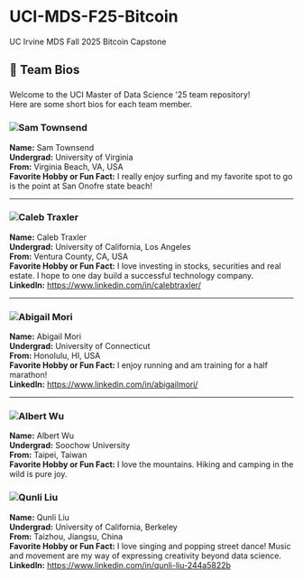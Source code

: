 # UCI-MDS-F25-Bitcoin
UC Irvine MDS Fall 2025 Bitcoin Capstone


## 👥 Team Bios

###
Welcome to the UCI Master of Data Science '25 team repository!  
Here are some short bios for each team member.  
###


### ![Sam Townsend](https://media.licdn.com/dms/image/v2/D4E03AQGhks-y0glDpw/profile-displayphoto-shrink_200_200/B4EZQzJmkdHAAc-/0/1736024948600?e=2147483647&v=beta&t=wq5pDJjaqmjaEWa9YhfoI9_UbEZq31Yw290egWhgeDk)  ###
**Name:** Sam Townsend  
**Undergrad:** University of Virginia  
**From:** Virginia Beach, VA, USA  
**Favorite Hobby or Fun Fact:** I really enjoy surfing and my favorite spot to go is the point at San Onofre state beach!

---

### ![Caleb Traxler](https://avatars.githubusercontent.com/u/69169157?s=400&u=1f56dec8c1fa00ff7681c59d8521ee3ee2ee1b57&v=4)  ###
**Name:** Caleb Traxler  
**Undergrad:** University of California, Los Angeles  
**From:** Ventura County, CA, USA  
**Favorite Hobby or Fun Fact:** I love investing in stocks, securities and real estate. I hope to one day build a successful technology company. \
**LinkedIn:** https://www.linkedin.com/in/calebtraxler/

---

### ![Abigail Mori](https://avatars.githubusercontent.com/u/107724346?s=400&u=9c8f54d992bc21d7a7b4b09faa95843edb922917&v=4) ###
**Name:** Abigail Mori \
**Undergrad:** University of Connecticut \
**From:** Honolulu, HI, USA \
**Favorite Hobby or Fun Fact:** I enjoy running and am training for a half marathon! \
**LinkedIn:** https://www.linkedin.com/in/abigailmori/

---

### ![Albert Wu](https://avatars.githubusercontent.com/u/53148084?v=4&s=300) ###
**Name:** Albert Wu\
**Undergrad:** Soochow University \
**From:** Taipei, Taiwan\
**Favorite Hobby or Fun Fact:** I love the mountains. Hiking and camping in the wild is pure joy.

### ![Qunli Liu](https://media.licdn.com/dms/image/v2/D5603AQHdy-JDhL1oFw/profile-displayphoto-scale_400_400/B56Zn6goXCJ8Ag-/0/1760844482557?e=1762387200&v=beta&t=PeSdabxLyyUbalQpUPIalsrEUdpXgw5stN9LngDnI5Q) ###
**Name:** Qunli Liu  
**Undergrad:** University of California, Berkeley  
**From:** Taizhou, Jiangsu, China  
**Favorite Hobby or Fun Fact:** I love singing and popping street dance! Music and movement are my way of expressing creativity beyond data science.  
**LinkedIn:** https://www.linkedin.com/in/qunli-liu-244a5822b